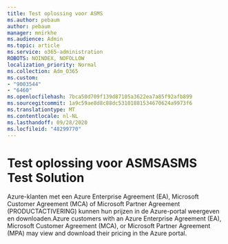 ```yaml
---
title: Test oplossing voor ASMS
ms.author: pebaum
author: pebaum
manager: mnirkhe
ms.audience: Admin
ms.topic: article
ms.service: o365-administration
ROBOTS: NOINDEX, NOFOLLOW
localization_priority: Normal
ms.collection: Adm_O365
ms.custom:
- "9003544"
- "6460"
ms.openlocfilehash: 7bca50d709f139d87105a3622ea7a85f92afb899
ms.sourcegitcommit: 1a9c59ae8d8c88dc53101881534670624a9973f6
ms.translationtype: MT
ms.contentlocale: nl-NL
ms.lasthandoff: 09/28/2020
ms.locfileid: "48299770"
---
```

# <a name="asms-test-solution"></a><span data-ttu-id="c08a0-102">Test oplossing voor ASMS</span><span class="sxs-lookup"><span data-stu-id="c08a0-102">ASMS Test Solution</span></span>

<span data-ttu-id="c08a0-103">Azure-klanten met een Azure Enterprise Agreement (EA), Microsoft Customer Agreement (MCA) of Microsoft Partner Agreement (PRODUCTACTIVERING) kunnen hun prijzen in de Azure-portal weergeven en downloaden.</span><span class="sxs-lookup"><span data-stu-id="c08a0-103">Azure customers with an Azure Enterprise Agreement (EA), Microsoft Customer Agreement (MCA), or Microsoft Partner Agreement (MPA) may view and download their pricing in the Azure portal.</span></span>
